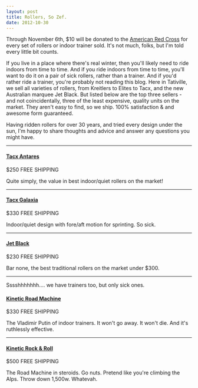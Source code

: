 ```yaml
---
layout: post
title: Rollers, So Zef.
date: 2012-10-30
---
```


Through November 6th, $10 will be donated to the [American Red Cross](http://www.redcross.org/charitable-donations) for every set of rollers or indoor trainer sold. It's not much, folks, but I'm told every little bit counts.

If you live in a place where there's real winter, then you'll likely need to ride indoors from time to time. And if you ride indoors from time to time, you'll want to do it on a pair of sick rollers, rather than a trainer. And if you'd rather ride a trainer, you're probably not reading this blog. Here in Tativille, we sell all varieties of rollers, from Kreitlers to Elites to Tacx, and the new Australian marquee Jet Black. But listed below are the top three sellers - and not coincidentally, three of the least expensive, quality units on the market. They aren't easy to find, so we ship. 100% satisfaction & and awesome form guaranteed.

Having ridden rollers for over 30 years, and tried every design under the sun, I'm happy to share thoughts and advice and answer any questions you might have.

* * *

#### [Tacx Antares](http://www.tacx.com/en/products/trainers/antares)

$250 FREE SHIPPING

Quite simply, the value in best indoor/quiet rollers on the market!

* * *

#### [Tacx Galaxia](http://www.tacxgalaxia.com/)

$330 FREE SHIPPING

Indoor/quiet design with fore/aft motion for sprinting. So sick.

* * *

#### [Jet Black](http://www.jetblackproducts.com/products/JBT-R1)

$230 FREE SHIPPING

Bar none, the best traditional rollers on the market under \$300.

* * *

Sssshhhhhhh.... we have trainers too, but only sick ones.

#### [Kinetic Road Machine](http://www.kurtkinetic.com/road-machine-p-198-l-en.html)

$330 FREE SHIPPING

The Vladimir Putin of indoor trainers. It won't go away. It won't die. And it's ruthlessly effective.

* * *

#### [Kinetic Rock & Roll](http://www.kurtkinetic.com/rock-roll-p-112-l-en.html)

$500 FREE SHIPPING

The Road Machine in steroids. Go nuts. Pretend like you're climbing the Alps. Throw down 1,500w. Whatevah.
